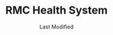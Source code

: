 ---
layout: location-page
date: Last Modified
description: "Local COVID-19 testing is available at RMC Health System in Anniston, Alabama, USA."
permalink: "locations/alabama/anniston/rmc-health-system/"
tags:
  - locations
  - alabama
title: RMC Health System
uniqueName: rmc-health-system
state: Alabama
stateAbbr: AL
hood: "Anniston"
address: "400 East 10th Street"
city: "Anniston"
zip: "36207"
zipsNearby: "30730 30731 35950 35951 35010 35011 36250 35013 35014 35015 35952 36201 36202 36203 36204 36205 36206 36207 35016 36251 35953 35954 35019 35201 35202 35203 35204 35205 35206 35207 35208 35209 35210 35211 35212 35213 35214 35215 35216 35217 35218 35219 35220 35221 35222 35223 35224 35226 35228 35229 35231 35232 35233 35234 35235 35236 35237 35238 35242 35243 35244 35246 35249 35253 35254 35255 35259 35260 35261 35266 35282 35283 35285 35287 35288 35290 35291 35292 35293 35294 35295 35296 35297 35298 35031 35956 35957 35032 36253 36850 35959 35960 35043 35044 36254 35048 35049 35961 35051 35052 36255 35054 35962 36853 36256 35963 36257 36258 35964 36260 36261 36026 36855 35967 35968 36262 35068 35971 35901 35902 35903 35904 35905 35906 35907 35972 35070 35071 35973 35974 35072 36263 35975 35976 35077 35078 35079 36264 35082 35083 35980 36861 36265 35087 35089 35091 36862 35094 35983 35096 36266 35097 35112 36267 35004 35116 36268 36269 35119 35120 36271 35121 35123 35124 35125 35128 36272 35126 35131 35986 36273 35133 35135 36274 35136 35143 36275 35146 35987 35147 35149 35150 35151 35988 35160 35161 35172 35173 35176 35178 36276 35990 35180 35181 35182 36277 36278 36279 35183 35185 35186 36280 30104 30108 30109 30110 30113 30112 30116 30117 30118 30119 30124 30125 30129 30132 30157 30133 30134 30135 30154 30138 31169 30140 30217 30219 30141 30147 30150 30153 30149 30161 30162 30163 30164 30165 30170 30275 30173 30176 30178 30179 30180 30182 30185 30187 35225 35230 35240 35245 35263 35277 35278 35279 35280 35281 35286 35289 35299 36210" 
mapUrl: "http://maps.apple.com/?q=RMC+Health+System&address=400+East+10th+Street,Anniston,Alabama,36207"
locationType: Drive-thru
phone: "256-235-5600"
website: "undefined"
onlineBooking: undefined
closed: undefined
closedUpdate: May 23rd, 2020
notes: "Requires referral from a primary health provider. Requires doctor's referral."
days: Weekdays
hours: 8:30AM-4:30PM
ctaMessage: Call 256-235-5600
ctaUrl: "tel:256-235-5600"
---